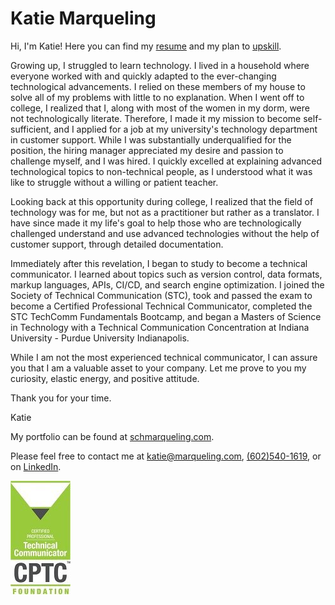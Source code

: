 # Katie Marqueling
Hi, I'm Katie! Here you can find my 
[resume](https://github.com/katiemarqueling/Career/blob/main/Resume%26CoverLetter/MarquelingResume.pdf) and my plan to [upskill](https://github.com/katiemarqueling/Career/blob/main/UpskillChecklist.md).

Growing up, I struggled to learn technology. I lived in a household where everyone worked with and quickly adapted to the ever-changing technological advancements. I relied on these members of my house to solve all of my problems with little to no explanation. When I went off to college, I realized that I, along with most of the women in my dorm, were not technologically literate. Therefore, I made it my mission to become self-sufficient, and I applied for a job at my university's technology department in customer support. While I was substantially underqualified for the position, the hiring manager appreciated my desire and passion to challenge myself, and I was hired. I quickly excelled at explaining advanced technological topics to non-technical people, as I understood what it was like to struggle without a willing or patient teacher.

Looking back at this opportunity during college, I realized that the field of technology was for me, but not as a practitioner but rather as a translator. I have since made it my life's goal to help those who are technologically challenged understand and use advanced technologies without the help of customer support, through detailed documentation. 

Immediately after this revelation, I began to study to become a technical communicator. I learned about topics such as version control, data formats, markup languages, APIs, CI/CD, and search engine optimization. I joined the Society of Technical Communication (STC), took and passed the exam to become a Certified Professional Technical Communicator, completed the STC TechComm Fundamentals Bootcamp, and began a Masters of Science in Technology with a Technical Communication Concentration at Indiana University - Purdue University Indianapolis.

While I am not the most experienced technical communicator, I can assure you that I am a valuable asset to your company. Let me prove to you my curiosity, elastic energy, and positive attitude.

Thank you for your time.

Katie

My portfolio can be found at [schmarqueling.com](scharqueling.com).

Please feel free to contact me at katie@marqueling.com, <a href="tel:+16025401619"> (602)540-1619</a>, or on 
[LinkedIn](https://www.linkedin.com/in/katiemarqueling/).

[![Picture](https://github.com/katiemarqueling/Career/blob/main/UpskillLearning/PicturesToEmbed/CPTC_Foundational.jpg?raw=true) <br>](https://www.credly.com/badges/2a50be9c-a3c5-48a2-8c39-a9bcba40c9f6/linked_in_profile)